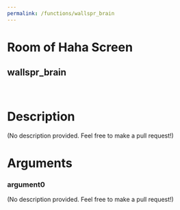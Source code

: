 ```yaml
---
permalink: /functions/wallspr_brain
---
```

# Room of Haha Screen  
## wallspr_brain  
&nbsp;  
# Description  
(No description provided. Feel free to make a pull request!) 
&nbsp;  
# Arguments
### argument0
(No description provided. Feel free to make a pull request!)
&nbsp;  


